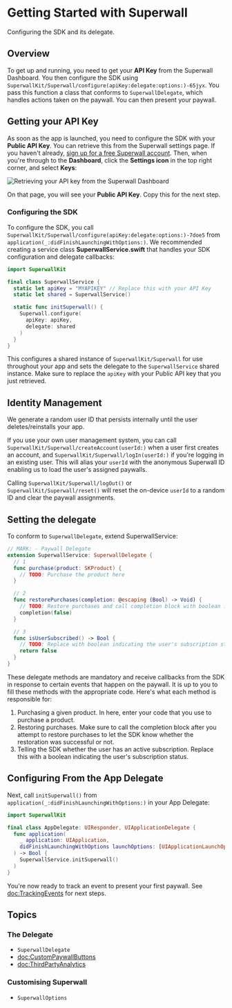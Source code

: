 # Getting Started with Superwall

Configuring the SDK and its delegate.

## Overview

To get up and running, you need to get your **API Key** from the Superwall Dashboard. You then configure the SDK using ``SuperwallKit/Superwall/configure(apiKey:delegate:options:)-65jyx``. You pass this function a class that conforms to ``SuperwallDelegate``, which handles actions taken on the paywall. You can then present your paywall.

## Getting your API Key

As soon as the app is launched, you need to configure the SDK with your **Public API Key**. You can retrieve this from the Superwall settings page.
If you haven't already, [sign up for a free Superwall account](https://superwall.com/sign-up). Then, when you're through to the **Dashboard**, click the **Settings icon** in the top right corner, and select **Keys**:

![Retrieving your API key from the Superwall Dashboard](apiKey.png)

On that page, you will see your **Public API Key**. Copy this for the next step.

### Configuring the SDK

To configure the SDK, you call ``SuperwallKit/Superwall/configure(apiKey:delegate:options:)-7doe5`` from  `application(_:didFinishLaunchingWithOptions:)`. We recommended creating a service class **SuperwallService.swift** that handles your SDK configuration and delegate callbacks:

```swift
import SuperwallKit

final class SuperwallService {
  static let apiKey = "MYAPIKEY" // Replace this with your API Key
  static let shared = SuperwallService()

  static func initSuperwall() {
    Superwall.configure(
      apiKey: apiKey,
      delegate: shared
    )
  }
}
```

This configures a shared instance of ``SuperwallKit/Superwall`` for use throughout your app and sets the delegate to the `SuperwallService` shared instance. Make sure to replace the `apiKey` with your Public API key that you just retrieved.


## Identity Management

We generate a random user ID that persists internally until the user deletes/reinstalls your app.

If you use your own user management system, you can call ``SuperwallKit/Superwall/createAccount(userId:)`` when a user first creates an account, and ``SuperwallKit/Superwall/logIn(userId:)`` if you're logging in an existing user. This will alias your `userId` with the anonymous Superwall ID enabling us to load the user's assigned paywalls.

Calling ``SuperwallKit/Superwall/logOut()`` or ``SuperwallKit/Superwall/reset()`` will reset the on-device `userId` to a random ID and clear the paywall assignments.

## Setting the delegate

To conform to ``SuperwallDelegate``, extend SuperwallService:

```swift
// MARK: - Paywall Delegate
extension SuperwallService: SuperwallDelegate {
  // 1
  func purchase(product: SKProduct) {
    // TODO: Purchase the product here
  }

  // 2
  func restorePurchases(completion: @escaping (Bool) -> Void) {
    // TODO: Restore purchases and call completion block with boolean indicating the success status of restoration
    completion(false)
  }

  // 3
  func isUserSubscribed() -> Bool {
    // TODO: Replace with boolean indicating the user's subscription status
    return false
  }
}
```

These delegate methods are mandatory and receive callbacks from the SDK in response to certain events that happen on the paywall. It is up to you to fill these methods with the appropriate code. Here's what each method is responsible for:

1. Purchasing a given product. In here, enter your code that you use to purchase a product.
2. Restoring purchases. Make sure to call the completion block after you attempt to restore purchases to let the SDK know whether the restoration was successful or not.
3. Telling the SDK whether the user has an active subscription. Replace this with a boolean indicating the user's subscription status.


## Configuring From the App Delegate

Next, call `initSuperwall()` from `application(_:didFinishLaunchingWithOptions:)` in your App Delegate:

```swift
import SuperwallKit

final class AppDelegate: UIResponder, UIApplicationDelegate {
  func application(
    _ application: UIApplication, 
    didFinishLaunchingWithOptions launchOptions: [UIApplicationLaunchOptionsKey: Any]?
  ) -> Bool {
    SuperwallService.initSuperwall()
  )
}
```

You're now ready to track an event to present your first paywall. See <doc:TrackingEvents> for next steps.

## Topics

### The Delegate
- ``SuperwallDelegate``
- <doc:CustomPaywallButtons>
- <doc:ThirdPartyAnalytics>

### Customising Superwall
- ``SuperwallOptions``
